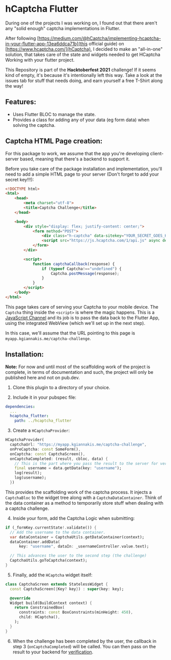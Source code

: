 # hCaptcha Flutter

During one of the projects I was working on, I found out that there aren't any "solid enough" captcha implementations in Flutter.

After following [https://medium.com/@hCaptcha/implementing-hcaptcha-in-your-flutter-app-13ea6ddca71b](this official guide) 
on [https://www.hcaptcha.com/](hCaptcha), I decided to make an "all-in-one" solution, that takes care
 of the state and widgets needed to get HCaptcha Working with your flutter project.
 
This Repository is part of the **Hacktoberfest 2021** challenge! If it seems kind of empty, it's because it's intentionally left this way.
Take a look at the issues tab for stuff that needs doing, and earn yourself a free T-Shirt along the way! 

## Features:

- Uses Flutter BLOC to manage the state.
- Provides a class for adding any of your data (eg form data) when solving the captcha.

## Captcha HTML Page creation:

For this package to work, we assume that the app you're developing client-server based, meaning that
there's a backend to support it.

Before you take care of the package installation and implementation, you'll need to add a simple HTML
page to your server (Don't forget to add your secret key!!!):

```html
<!DOCTYPE html>
<html>
    <head>
        <meta charset="utf-8">
        <title>Captcha Challenge</title>
    </head>

    <body>
        <div style="display: flex; justify-content: center;">
            <form method="POST">
                <div class="h-captcha" data-sitekey="YOUR_SECRET_GOES_HERE" data-callback="captchaCallback"></div>
                <script src="https://js.hcaptcha.com/1/api.js" async defer></script>
            </form>
        </div>

        <script>
            function captchaCallback(response) {
                if (typeof Captcha!=="undefined") {
                    Captcha.postMessage(response);
                }
            }
        </script>
    </body>
</html>
```

This page takes care of serving your Captcha to your mobile device. The `Captcha` thing inside the 
`<script>` is where the magic happens. This is a [JavaScript Channel](https://developer.mozilla.org/en-US/docs/Web/API/MessageChannel)
and its job is to pass the data back to the Flutter App, using the integrated WebView 
(which we'll set up in the next step).

In this case, we'll assume that the URL pointing to this page is `myapp.kgiannakis.me/captcha-challenge`.

## Installation:

**Note:** For now and until most of the scaffolding work of the project is complete, in terms of documentation and such, the project will only be published here and not on pub.dev.

1. Clone this plugin to a directory of your choice.

2. Include it in your pubspec file:

```yaml
dependencies:
  ...
  hcaptcha_flutter:
    path: ../hcaptcha_flutter
```

3. Create a `HCaptchaProvider`:

```dart
HCaptchaProvider(
  captchaUrl: "https://myapp.kgiannakis.me/captcha-challenge",
  onPreCaptcha: const SomeForm(),
  onCaptcha: const CaptchaScreen(),
  onCaptchaCompleted: (result, cbloc, data) {
    // This is the part where you pass the result to the server for verification
    final username = data.getData(key: "username");
    log(result);
    log(username);
  })
```

This provides the scaffolding work of the captcha process. It injects a `CaptchaBloc` to the widget
tree along with a `CaptchaDataContainer`. Think of the data container as a method to temporarily store
stuff when dealing with a captcha challenge.

4. Inside your form, add the Captcha Logic when submitting:

```dart
if (_formKey.currentState!.validate()) {
  // Add the username to the data container.
  var dataContainer = CaptchaUtils.getDataContainer(context);
  dataContainer.addData(
      key: "username", dataIn: _usernameController.value.text);

  // This advances the user to the second step (the challenge)
  CaptchaUtils.goToCaptcha(context);
}
```

5. Finally, add the `HCaptcha` widget itself:

```dart
class CaptchaScreen extends StatelessWidget {
  const CaptchaScreen({Key? key}) : super(key: key);

  @override
  Widget build(BuildContext context) {
    return ConstrainedBox(
      constraints: const BoxConstraints(minHeight: 450),
      child: HCaptcha(),
    );
  }
}
```

6. When the challenge has been completed by the user, the callback in step 3 (`onCaptchaCompleted`) 
will be called. You can then pass on the result to your backend for [verification](https://docs.hcaptcha.com/#verify-the-user-response-server-side).